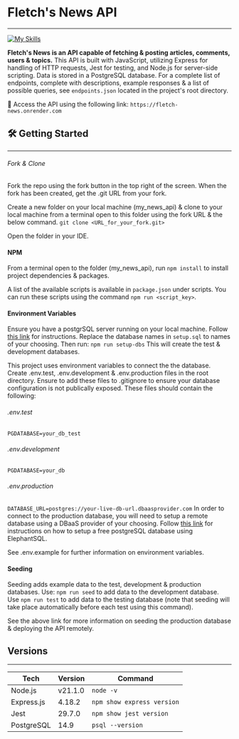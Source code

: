 # Fletch's News API
___
[![My Skills](https://skillicons.dev/icons?i=js,express,jest,nodejs,postgres,git,github)](https://skillicons.dev)

**Fletch's News is an API capable of fetching & posting articles, comments, users & topics.** This API is built with JavaScript, utilizing Express for handling of HTTP requests, Jest for testing, and Node.js for server-side scripting. Data is stored in a PostgreSQL database. For a complete list of endpoints, complete with descriptions, example responses & a list of possible queries, see `endpoints.json` located in the project's root directory.

🔗 Access the API using the following link:
`https://fletch-news.onrender.com`

## 🛠️ Getting Started
___
###### Fork & Clone
Fork the repo using the fork button in the top right of the screen. When the fork has been created, get the .git URL from your fork.

Create a new folder on your local machine (my_news_api) & clone to your local machine from a terminal open to this folder using the fork URL & the below command.
`git clone <URL_for_your_fork.git>`

Open the folder in your IDE. 

#### NPM
From a terminal open to the folder (my_news_api), run `npm install` to install project dependencies & packages.

A list of the available scripts is available in `package.json` under scripts. You can run these scripts using the command `npm run <script_key>`.

#### Environment Variables
Ensure you have a postgrSQL server running on your local machine. Follow [this link](https://notes.northcoders.com/courses/js-back-end/sql-setup) for instructions. Replace the database names in `setup.sql` to names of your choosing. Then run:
`npm run setup-dbs`
This will create the test & development databases.

This project uses environment variables to connect the the database. Create .env.test, .env.development & .env.production files in the root directory. Ensure to add these files to .gitignore to ensure your database configuration is not publically exposed. These files should contain the following:

###### .env.test
`PGDATABASE=your_db_test`

###### .env.development
`PGDATABASE=your_db`

###### .env.production
`DATABASE_URL=postgres://your-live-db-url.dbaasprovider.com`
In order to connect to the production database, you will need to setup a remote database using a DBaaS provider of your choosing. Follow [this link](https://notes.northcoders.com/courses/js-back-end/api-hosting) for instructions on how to setup a free postgreSQL database using ElephantSQL. 

See .env.example for further information on environment variables. 

#### Seeding
Seeding adds example data to the test, development & production databases. Use: 
`npm run seed` to add data to the development database. Use `npm run test` to add data to the testing database (note that seeding will take place automatically before each test using this command). 

See the above link for more information on seeding the production database & deploying the API remotely. 


## Versions
___

| Tech       | Version | Command    | 
| ---------- | ------- | --- |
| Node.js    | v21.1.0 | `node -v`    |
| Express.js | 4.18.2  |   `npm show express version`  |
| Jest       | 29.7.0  |  `npm show jest version`   |
| PostgreSQL | 14.9    |  `psql --version`   |

